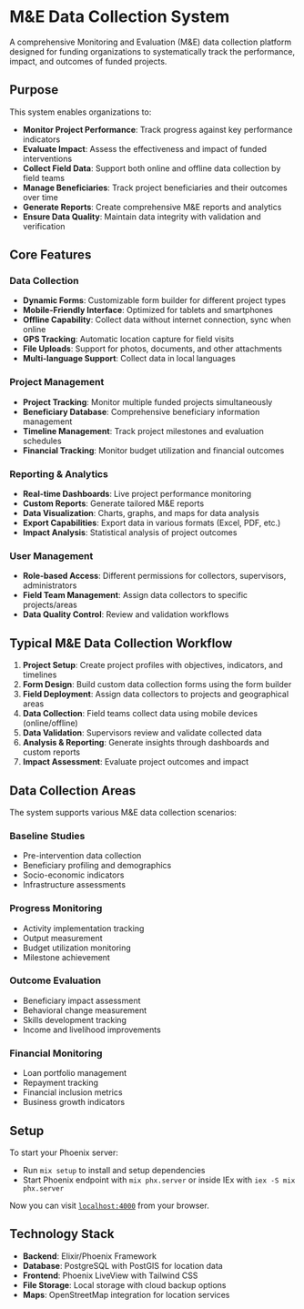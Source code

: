 # M&E Data Collection System

A comprehensive Monitoring and Evaluation (M&E) data collection platform designed for funding organizations to systematically track the performance, impact, and outcomes of funded projects.

## Purpose

This system enables organizations to:
- **Monitor Project Performance**: Track progress against key performance indicators
- **Evaluate Impact**: Assess the effectiveness and impact of funded interventions
- **Collect Field Data**: Support both online and offline data collection by field teams
- **Manage Beneficiaries**: Track project beneficiaries and their outcomes over time
- **Generate Reports**: Create comprehensive M&E reports and analytics
- **Ensure Data Quality**: Maintain data integrity with validation and verification

## Core Features

### Data Collection
- **Dynamic Forms**: Customizable form builder for different project types
- **Mobile-Friendly Interface**: Optimized for tablets and smartphones
- **Offline Capability**: Collect data without internet connection, sync when online
- **GPS Tracking**: Automatic location capture for field visits
- **File Uploads**: Support for photos, documents, and other attachments
- **Multi-language Support**: Collect data in local languages

### Project Management
- **Project Tracking**: Monitor multiple funded projects simultaneously
- **Beneficiary Database**: Comprehensive beneficiary information management
- **Timeline Management**: Track project milestones and evaluation schedules
- **Financial Tracking**: Monitor budget utilization and financial outcomes

### Reporting & Analytics
- **Real-time Dashboards**: Live project performance monitoring
- **Custom Reports**: Generate tailored M&E reports
- **Data Visualization**: Charts, graphs, and maps for data analysis
- **Export Capabilities**: Export data in various formats (Excel, PDF, etc.)
- **Impact Analysis**: Statistical analysis of project outcomes

### User Management
- **Role-based Access**: Different permissions for collectors, supervisors, administrators
- **Field Team Management**: Assign data collectors to specific projects/areas
- **Data Quality Control**: Review and validation workflows

## Typical M&E Data Collection Workflow

1. **Project Setup**: Create project profiles with objectives, indicators, and timelines
2. **Form Design**: Build custom data collection forms using the form builder
3. **Field Deployment**: Assign data collectors to projects and geographical areas
4. **Data Collection**: Field teams collect data using mobile devices (online/offline)
5. **Data Validation**: Supervisors review and validate collected data
6. **Analysis & Reporting**: Generate insights through dashboards and custom reports
7. **Impact Assessment**: Evaluate project outcomes and impact

## Data Collection Areas

The system supports various M&E data collection scenarios:

### Baseline Studies
- Pre-intervention data collection
- Beneficiary profiling and demographics
- Socio-economic indicators
- Infrastructure assessments

### Progress Monitoring
- Activity implementation tracking
- Output measurement
- Budget utilization monitoring
- Milestone achievement

### Outcome Evaluation
- Beneficiary impact assessment
- Behavioral change measurement
- Skills development tracking
- Income and livelihood improvements

### Financial Monitoring
- Loan portfolio management
- Repayment tracking
- Financial inclusion metrics
- Business growth indicators

## Setup

To start your Phoenix server:

  * Run `mix setup` to install and setup dependencies
  * Start Phoenix endpoint with `mix phx.server` or inside IEx with `iex -S mix phx.server`

Now you can visit [`localhost:4000`](http://localhost:4000) from your browser.

## Technology Stack

- **Backend**: Elixir/Phoenix Framework
- **Database**: PostgreSQL with PostGIS for location data
- **Frontend**: Phoenix LiveView with Tailwind CSS
- **File Storage**: Local storage with cloud backup options
- **Maps**: OpenStreetMap integration for location services
